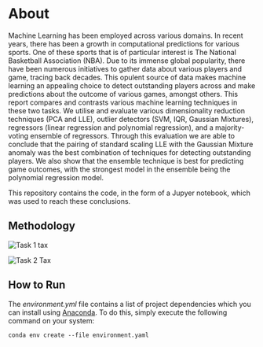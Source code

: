 # About
Machine Learning has been employed across various domains. In recent years, there has been a growth in computational predictions for various sports. One of these sports that is of particular interest is The National Basketball Association (NBA). Due to its immense global popularity, there have been numerous initiatives to gather data about various players and game, tracing back decades. This opulent source of data makes machine learning an appealing choice to detect outstanding players across and make predictions about the outcome of various games, amongst others. This report compares and contrasts various machine learning techniques in these two tasks. We utilise and evaluate various dimensionality reduction techniques (PCA and LLE), outlier detectors (SVM, IQR, Gaussian Mixtures), regressors (linear regression and polynomial regression), and a majority-voting ensemble of regressors. Through this evaluation we are able to conclude that the pairing of standard scaling LLE with the Gaussian Mixture anomaly was the best combination of techniques for detecting outstanding players. We also show that the ensemble technique is best for predicting game outcomes, with the strongest model in the ensemble being the polynomial regression model.

This repository contains the code, in the form of a Jupyer notebook, which was used to reach these conclusions.

## Methodology
![Task 1 tax](https://user-images.githubusercontent.com/71750671/200804108-2d7dcf13-5a4f-45e4-beb2-7855f31317cc.png)

![Task 2 Tax](https://user-images.githubusercontent.com/71750671/200804150-aeadaa74-19e1-4fb3-a67d-6975b1cc1b6d.png)

## How to Run
The *environment.yml* file contains a list of project dependencies which you can install using [Anaconda](https://www.anaconda.com/).
To do this, simply execute the following command on your system:

```shell
conda env create --file environment.yaml
```

